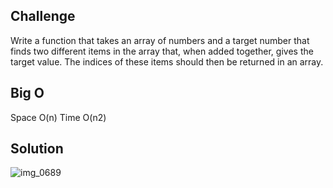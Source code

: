 ## Challenge

Write a function that takes an array of numbers and a target number that finds two different items in the array that, when added together, gives the target value. The indices of these items should then be returned in an array.

## Big O

Space O(n)
Time O(n2)

## Solution
![img_0689](https://user-images.githubusercontent.com/34176171/45579836-c4dbf500-b83f-11e8-89e1-e86a70107a94.JPG)
